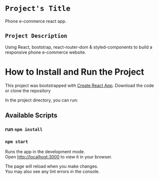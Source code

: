 

# `Project's Title`
 Phone e-commerce react app.
 
 ## `Project Description`
Using React, bootstrap, react-router-dom & styled-components to build a  responsive phone e-commerce website. 

# How to Install and Run the Project

This project was bootstrapped with [Create React App](https://github.com/facebook/create-react-app).
Download the code or clone the repository

In the project directory, you can run:
## Available Scripts

### run `npm install`

### `npm start`

Runs the app in the development mode.\
Open [http://localhost:3000](http://localhost:3000) to view it in your browser.

The page will reload when you make changes.\
You may also see any lint errors in the console.

